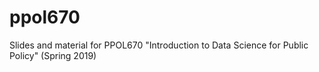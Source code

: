 # ppol670
Slides and material for PPOL670 "Introduction to Data Science for Public Policy" (Spring 2019)

